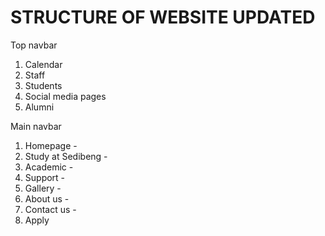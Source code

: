 # STRUCTURE OF WEBSITE UPDATED

Top navbar

1. Calendar
2. Staff
3. Students
4. Social media pages
5. Alumni

Main navbar

1. Homepage -
2. Study at Sedibeng -
3. Academic -
4. Support -
5. Gallery -
6. About us -
7. Contact us -
8. Apply
